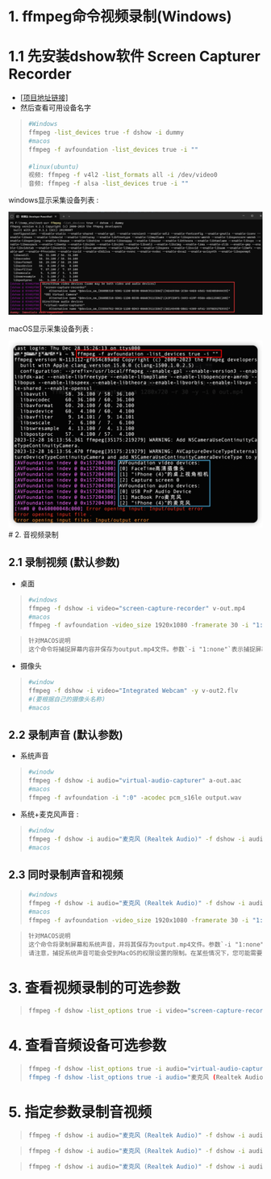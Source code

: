# 1. ffmpeg命令视频录制(Windows)

# 1.1 先安装dshow软件 Screen Capturer Recorder

* [[项目地址链接]](https://sourceforge.net/projects/screencapturer/files/)
* 然后查看可用设备名字 

> ```bash
> #Windows
> ffmpeg -list_devices true -f dshow -i dummy
> #macos
> ffmpeg -f avfoundation -list_devices true -i ""
> 
> #linux(ubuntu)
> 视频: ffmpeg -f v4l2 -list_formats all -i /dev/video0
> 音频: ffmpeg -f alsa -list_devices true -i ""
> ```

windows显示采集设备列表 : 

<img src="assets/image-20231227135152453.png" alt="image-20231227135152453" /> 

macOS显示采集设备列表 : 

<img src="./assets/image-20231228161609990.png" alt="image-20231228161609990" /> # 2. 音视频录制

## 2.1 录制视频 (默认参数)

* 桌面 

> ```bash
> #windows
> ffmpeg -f dshow -i video="screen-capture-recorder" v-out.mp4
> #macos
> ffmpeg -f avfoundation -video_size 1920x1080 -framerate 30 -i "1:none" output.mp4
> ```

> ```tex
> 针对MACOS说明
> 这个命令将捕捉屏幕内容并保存为output.mp4文件。参数`-i "1:none"`表示捕捉屏幕，而不捕捉任何声音
> ```

* 摄像头 

> ```bash
> #window
> ffmpeg -f dshow -i video="Integrated Webcam" -y v-out2.flv
> #(要根据自己的摄像头名称)
> #macos
> 
> ```

## 2.2 录制声音 (默认参数)

* 系统声音 

> ```bash
> #winodw
> ffmpeg -f dshow -i audio="virtual-audio-capturer" a-out.aac
> #macos
> ffmpeg -f avfoundation -i ":0" -acodec pcm_s16le output.wav
> ```

* 系统+麦克风声音 : 

> ```bash
> #window
> ffmpeg -f dshow -i audio="麦克风 (Realtek Audio)" -f dshow -i audio="virtual-audio-capturer" -filter_complex amix=inputs=2:duration=first:dropout_transition=2 a-out2.aac
> #macos
> 
> ```

## 2.3 同时录制声音和视频

> ```bash
> #windows
> ffmpeg -f dshow -i audio="麦克风 (Realtek Audio)" -f dshow -i audio="virtualaudio-capturer" -filter_complex amix=inputs=2:duration=first:dropout_transition=2 -f dshow -i video="screen-capture-recorder" -y av-out.flv
> #macos
> ffmpeg -f avfoundation -video_size 1920x1080 -framerate 30 -i "1:none" -f avfoundation -i ":0" output.mp4
> ```

> ```tex
> 针对MACOS说明
> 这个命令将录制屏幕和系统声音，并将其保存为output.mp4文件。参数`-i "1:none"`表示捕捉屏幕，而参数`-i ":0"`表示捕捉系统声音。
> 请注意，捕捉系统声音可能会受到MacOS的权限设置的限制。在某些情况下，您可能需要调整系统设置以允许应用程序捕获系统声音。也请确保已经安装好OBS Virtual Camera。
> ```

# 3. 查看视频录制的可选参数

> ```bash
> ffmpeg -f dshow -list_options true -i video="screen-capture-recorder"
> ```

# 4. 查看音频设备可选参数

> ```bash
> ffmpeg -f dshow -list_options true -i audio="virtual-audio-capturer“
> ffmpeg -f dshow -list_options true -i audio="麦克风 (Realtek Audio)"
> ```

# 5. 指定参数录制音视频

> ```bash
> ffmpeg -f dshow -i audio="麦克风 (Realtek Audio)" -f dshow -i audio="virtual-audio-capturer" -filter_complex amix=inputs=2:duration=first:dropout_transition=2 -f dshow -video_size 1920x1080 -framerate 15 -pixel_format yuv420p -i video="screen-capturerecorder" -vcodec h264_qsv -b:v 3M -y av-out.flv
> 
> ```

> ```bash
> ffmpeg -f dshow -i audio="麦克风 (Realtek Audio)" -f dshow -i audio="virtual-audio-capturer" -filter_complex amix=inputs=2:duration=first:dropout_transition=2 -f dshow -i video="screen-capture-recorder" -vcodec h264_qsv -b:v 3M -r 15 -y avout2.mp4
> 
> ```

> ```bash
> ffmpeg -f dshow -i audio="麦克风 (Realtek Audio)" -f dshow -i audio="virtual-audio-capturer" -filter_complex amix=inputs=2:duration=first:dropout_transition=2 -f dshow -framerate 15 -pixel_format yuv420p -i video="screen-capture-recorder" -vcodec h264_qsv -b:v 3M -r 15 -y av-out3.mp4
> 
> ```



